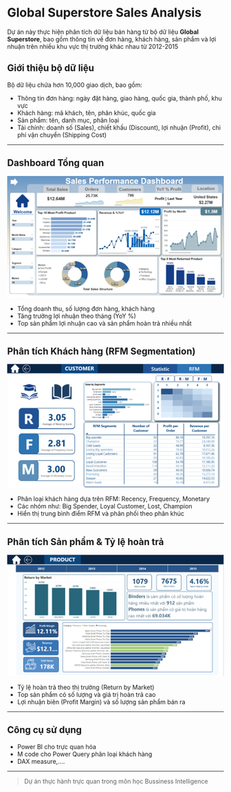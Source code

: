 # Global Superstore Sales Analysis

Dự án này thực hiện phân tích dữ liệu bán hàng từ bộ dữ liệu **Global Superstore**, bao gồm thông tin về đơn hàng, khách hàng, sản phẩm và lợi nhuận trên nhiều khu vực thị trường khác nhau từ 2012-2015

## Giới thiệu bộ dữ liệu

Bộ dữ liệu chứa hơn 10,000 giao dịch, bao gồm:
- Thông tin đơn hàng: ngày đặt hàng, giao hàng, quốc gia, thành phố, khu vực
- Khách hàng: mã khách, tên, phân khúc, quốc gia
- Sản phẩm: tên, danh mục, phân loại
- Tài chính: doanh số (Sales), chiết khấu (Discount), lợi nhuận (Profit), chi phí vận chuyển (Shipping Cost)

---

## Dashboard Tổng quan

![Sales Dashboard](./img/sales_dashboard.png)

- Tổng doanh thu, số lượng đơn hàng, khách hàng
- Tăng trưởng lợi nhuận theo tháng (YoY %)
- Top sản phẩm lợi nhuận cao và sản phẩm hoàn trả nhiều nhất

---

## Phân tích Khách hàng (RFM Segmentation)

![RFM Dashboard](./img/rfm_segment.png)

- Phân loại khách hàng dựa trên RFM: Recency, Frequency, Monetary
- Các nhóm như: Big Spender, Loyal Customer, Lost, Champion
- Hiển thị trung bình điểm RFM và phân phối theo phân khúc

---

## Phân tích Sản phẩm & Tỷ lệ hoàn trả

![Product Dashboard](./img/product.png)

- Tỷ lệ hoàn trả theo thị trường (Return by Market)
- Top sản phẩm có số lượng và giá trị hoàn trả cao
- Lợi nhuận biên (Profit Margin) và số lượng sản phẩm bán ra

---

## Công cụ sử dụng

- Power BI cho trực quan hóa
- M code cho Power Query phân loại khách hàng
- DAX measure,....

---

> Dự án thực hành trực quan trong môn học Bussiness Intelligence

